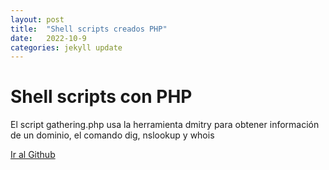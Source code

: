 ```yaml
---
layout: post
title:  "Shell scripts creados PHP"
date:   2022-10-9
categories: jekyll update
---
```



# Shell scripts con PHP

El script gathering.php  usa la herramienta dmitry para obtener información de un dominio, el comando dig, nslookup y whois

<a href="https://github.com/TripleYei/shell_scripts_php"> Ir al Github</a>

